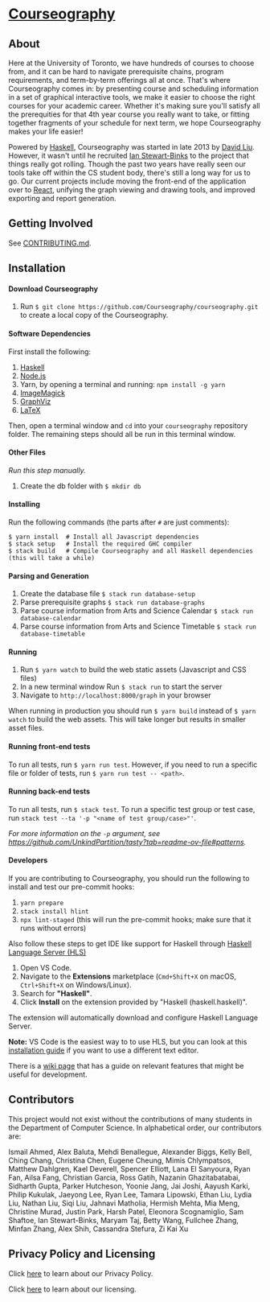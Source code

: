 # [Courseography](https://courseography.teach.cs.toronto.edu/graph)

## About

Here at the University of Toronto, we have hundreds of courses to choose from, and it can be hard to navigate prerequisite chains, program requirements, and term-by-term offerings all at once. That's where Courseography comes in: by presenting course and scheduling information in a set of graphical interactive tools, we make it easier to choose the right courses for your academic career. Whether it's making sure you'll satisfy all the prerequities for that 4th year course you really want to take, or fitting together fragments of your schedule for next term, we hope Courseography makes your life easier!

Powered by [Haskell](https://www.haskell.org/), Courseography was started in late 2013 by [David Liu](http://www.cs.toronto.edu/~david/). However, it wasn't until he recruited [Ian Stewart-Binks](http://www.cs.toronto.edu/~iansb/) to the project that things really got rolling. Though the past two years have really seen our tools take off within the CS student body, there's still a long way for us to go. Our current projects include moving the front-end of the application over to [React](https://facebook.github.io/react/), unifying the graph viewing and drawing tools, and improved exporting and report generation.

## Getting Involved

See [CONTRIBUTING.md](https://github.com/Courseography/courseography/blob/master/CONTRIBUTING.md).

## Installation

#### Download Courseography

1. Run `$ git clone https://github.com/Courseography/courseography.git` to create a local copy of the Courseography.

#### Software Dependencies

First install the following:

1. [Haskell](https://www.haskell.org/ghcup/)
2. [Node.js](https://nodejs.org/en/download/)
3. Yarn, by opening a terminal and running: `npm install -g yarn`
4. [ImageMagick](http://www.imagemagick.org/script/download.php)
5. [GraphViz](https://graphviz.org/download/)
6. [LaTeX](https://www.latex-project.org/get/)

Then, open a terminal window and `cd` into your `courseography` repository folder.
The remaining steps should all be run in this terminal window.

#### Other Files

_Run this step manually._

1. Create the db folder with `$ mkdir db`

#### Installing

Run the following commands (the parts after `#` are just comments):

```console
$ yarn install  # Install all Javascript dependencies
$ stack setup   # Install the required GHC compiler
$ stack build   # Compile Courseography and all Haskell dependencies (this will take a while)
```

#### Parsing and Generation

1. Create the database file `$ stack run database-setup`
2. Parse prerequisite graphs `$ stack run database-graphs`
3. Parse course information from Arts and Science Calendar `$ stack run database-calendar`
4. Parse course information from Arts and Science Timetable `$ stack run database-timetable`

#### Running

1. Run `$ yarn watch` to build the web static assets (Javascript and CSS files)
2. In a new terminal window Run `$ stack run` to start the server
3. Navigate to `http://localhost:8000/graph` in your browser

When running in production you should run `$ yarn build` instead of `$ yarn watch` to build the web assets.
This will take longer but results in smaller asset files.

#### Running front-end tests

To run all tests, run `$ yarn run test`. However, if you need to run a specific file or folder of tests,
run `$ yarn run test -- <path>`.

#### Running back-end tests

To run all tests, run `$ stack test`. To run a specific test group or test case, run `stack test --ta '-p "<name of test group/case>"'`.

_For more information on the `-p` argument, see https://github.com/UnkindPartition/tasty?tab=readme-ov-file#patterns._

#### Developers

If you are contributing to Courseography, you should run the following to install and test our pre-commit hooks:

1. `yarn prepare`
2. `stack install hlint`
3. `npx lint-staged` (this will run the pre-commit hooks; make sure that it runs without errors)

Also follow these steps to get IDE like support for Haskell through [Haskell Language Server (HLS)](https://haskell-language-server.readthedocs.io/en/stable/)

1. Open VS Code.
2. Navigate to the **Extensions** marketplace (`Cmd+Shift+X` on macOS, `Ctrl+Shift+X` on Windows/Linux).
3. Search for **"Haskell"**.
4. Click **Install** on the extension provided by "Haskell (haskell.haskell)".

The extension will automatically download and configure Haskell Language Server.

**Note:** VS Code is the easiest way to to use HLS, but you can look at this [installation guide](https://haskell-language-server.readthedocs.io/en/latest/installation.html) if you want to use a different text editor.

There is a [wiki page](https://github.com/Courseography/courseography/wiki/Haskell-Language-Server-%28HLS%29-Guide) that has a guide on relevant features that might be useful for development.

## Contributors

This project would not exist without the contributions of many students in the Department of Computer Science. In alphabetical order, our contributors are:

Ismail Ahmed,
Alex Baluta,
Mehdi Benallegue,
Alexander Biggs,
Kelly Bell,
Ching Chang,
Christina Chen,
Eugene Cheung,
Mimis Chlympatsos,
Matthew Dahlgren,
Kael Deverell,
Spencer Elliott,
Lana El Sanyoura,
Ryan Fan,
Ailsa Fang,
Christian Garcia,
Ross Gatih,
Nazanin Ghazitabatabai,
Sidharth Gupta,
Parker Hutcheson,
Yoonie Jang,
Jai Joshi,
Aayush Karki,
Philip Kukulak,
Jaeyong Lee,
Ryan Lee,
Tamara Lipowski,
Ethan Liu,
Lydia Liu,
Nathan Liu,
Siqi Liu,
Jahnavi Matholia,
Hermish Mehta,
Mia Meng,
Christine Murad,
Justin Park,
Harsh Patel,
Eleonora Scognamiglio,
Sam Shaftoe,
Ian Stewart-Binks,
Maryam Taj,
Betty Wang,
Fullchee Zhang,
Minfan Zhang,
Alex Shih,
Cassandra Stefura,
Zi Kai Xu

## Privacy Policy and Licensing

Click [here](https://github.com/Courseography/courseography/blob/master/PRIVACY.md) to learn about our Privacy Policy.

Click [here](https://github.com/Courseography/courseography/blob/master/LICENSE) to learn about our licensing.
